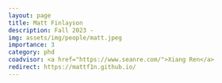 ```yaml
---
layout: page
title: Matt Finlayson
description: Fall 2023 -
img: assets/img/people/matt.jpeg
importance: 3
category: phd
coadvisor: <a href="https://www.seanre.com/">Xiang Ren</a>
redirect: https://mattf1n.github.io/
---
```


